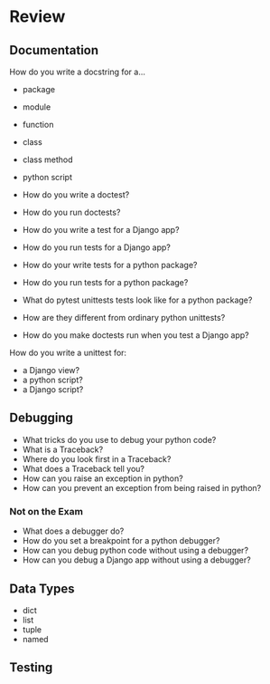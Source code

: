 # Review

## Documentation

How do you write a docstring for a...

- package
- module
- function
- class
- class method
- python script

- How do you write a doctest?
- How do you run doctests?
- How do you write a test for a Django app?
- How do you run tests for a Django app?
- How do your write tests for a python package?
- How do you run tests for a python package?
- What do pytest unittests tests look like for a python package?
- How are they different from ordinary python unittests?
- How do you make doctests run when you test a Django app?

How do you write a unittest for:

- a Django view?
- a python script?
- a Django script?

## Debugging

- What tricks do you use to debug your python code?
- What is a Traceback?
- Where do you look first in a Traceback?
- What does a Traceback tell you?
- How can you raise an exception in python?
- How can you prevent an exception from being raised in python?

### Not on the Exam

- What does a debugger do?
- How do you set a breakpoint for a python debugger?
- How can you debug python code without using a debugger?
- How can you debug a Django app without using a debugger?

## Data Types

- dict
- list
- tuple
- named





## Testing